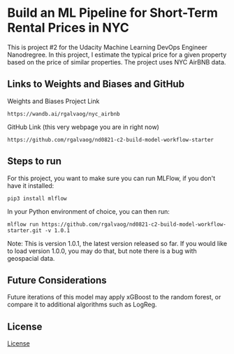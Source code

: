 # Build an ML Pipeline for Short-Term Rental Prices in NYC
This is project #2 for the Udacity Machine Learning DevOps Engineer Nanodregree. In this project, I estimate the typical price for a given property based on the price of similar properties. The project uses NYC AirBNB data.

## Links to Weights and Biases and GitHub

Weights and Biases Project Link

```
https://wandb.ai/rgalvaog/nyc_airbnb
```

GitHub Link (this very webpage you are in right now)

```
https://github.com/rgalvaog/nd0821-c2-build-model-workflow-starter
```

## Steps to run

For this project, you want to make sure you can run MLFlow, if you don't have it installed:

```
pip3 install mlflow
```

In your Python environment of choice, you can then run:

```
mlflow run https://github.com/rgalvaog/nd0821-c2-build-model-workflow-starter.git -v 1.0.1
```

Note: This is version 1.0.1, the latest version released so far. If you would like to load version 1.0.0, you may do that, but note there is a bug with geospacial data.

## Future Considerations
Future iterations of this model may apply xGBoost to the random forest, or compare it to additional algorithms such as LogReg.

## License

[License](LICENSE.txt)
